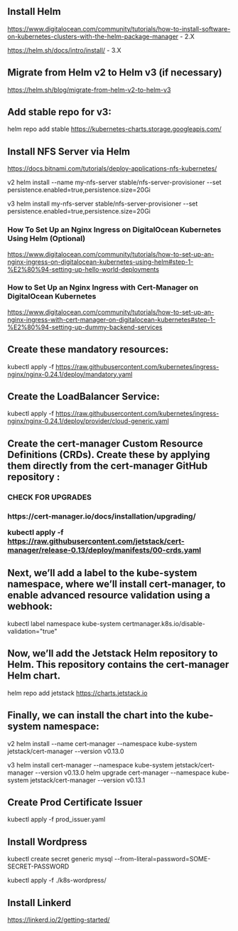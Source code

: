 
<h2>Install Helm</h2>

https://www.digitalocean.com/community/tutorials/how-to-install-software-on-kubernetes-clusters-with-the-helm-package-manager - 2.X

https://helm.sh/docs/intro/install/ - 3.X


<h2>Migrate from Helm v2 to Helm v3 (if necessary)</h2>

https://helm.sh/blog/migrate-from-helm-v2-to-helm-v3


<h2>Add stable repo for v3:</h2>

helm repo add stable https://kubernetes-charts.storage.googleapis.com/


<h2>Install NFS Server via Helm</h2>

https://docs.bitnami.com/tutorials/deploy-applications-nfs-kubernetes/

v2
helm install --name my-nfs-server stable/nfs-server-provisioner --set persistence.enabled=true,persistence.size=20Gi

v3
helm install my-nfs-server stable/nfs-server-provisioner --set persistence.enabled=true,persistence.size=20Gi


<h3>How To Set Up an Nginx Ingress on DigitalOcean Kubernetes Using Helm (Optional)</h3>

https://www.digitalocean.com/community/tutorials/how-to-set-up-an-nginx-ingress-on-digitalocean-kubernetes-using-helm#step-1-%E2%80%94-setting-up-hello-world-deployments

<h3>How to Set Up an Nginx Ingress with Cert-Manager on DigitalOcean Kubernetes</h3>

https://www.digitalocean.com/community/tutorials/how-to-set-up-an-nginx-ingress-with-cert-manager-on-digitalocean-kubernetes#step-1-%E2%80%94-setting-up-dummy-backend-services


<h2>Create these mandatory resources:</h2>

kubectl apply -f https://raw.githubusercontent.com/kubernetes/ingress-nginx/nginx-0.24.1/deploy/mandatory.yaml


<h2>Create the LoadBalancer Service:</h2>

kubectl apply -f https://raw.githubusercontent.com/kubernetes/ingress-nginx/nginx-0.24.1/deploy/provider/cloud-generic.yaml



<h2>Create the cert-manager Custom Resource Definitions (CRDs). Create these by applying them directly from the cert-manager GitHub repository :</h2>

<h3>CHECK FOR UPGRADES<h3>
https://cert-manager.io/docs/installation/upgrading/

kubectl apply -f https://raw.githubusercontent.com/jetstack/cert-manager/release-0.13/deploy/manifests/00-crds.yaml

<h2>Next, we’ll add a label to the kube-system namespace, where we’ll install cert-manager, to enable advanced resource validation using a webhook:</h2>

kubectl label namespace kube-system certmanager.k8s.io/disable-validation="true"

<h2>Now, we’ll add the Jetstack Helm repository to Helm. This repository contains the cert-manager Helm chart.</h2>

helm repo add jetstack https://charts.jetstack.io

<h2>Finally, we can install the chart into the kube-system namespace:</h2>

v2
helm install --name cert-manager --namespace kube-system jetstack/cert-manager --version v0.13.0

v3
helm install cert-manager --namespace kube-system jetstack/cert-manager --version v0.13.0
helm upgrade cert-manager --namespace kube-system jetstack/cert-manager --version v0.13.1



<h2>Create Prod Certificate Issuer</h2>

kubectl apply -f prod_issuer.yaml


<h2>Install Wordpress</h2>

kubectl create secret generic mysql --from-literal=password=SOME-SECRET-PASSWORD

kubectl apply -f ./k8s-wordpress/


<h2>Install Linkerd</h2>

https://linkerd.io/2/getting-started/




